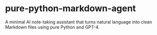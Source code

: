 # pure-python-markdown-agent
A minimal AI note-taking assistant that turns natural language into clean Markdown files using pure Python and GPT-4.
